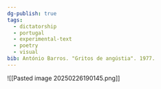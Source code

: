 ```yaml
---
dg-publish: true
tags:
  - dictatorship
  - portugal
  - experimental-text
  - poetry
  - visual
bib: António Barros. "Gritos de angústia". 1977.
---
```

![[Pasted image 20250226190145.png]]